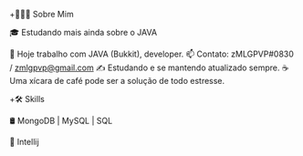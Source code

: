 +👨🏻‍💻 Sobre Mim

🎓   Estudando mais ainda sobre o JAVA

💼   Hoje trabalho com JAVA (Bukkit), developer.
📫 Contato: zMLGPVP#0830  / zmlgpvp@gmail.com
✍️   Estudando e se mantendo atualizado sempre.
☕   Uma xícara de café pode ser a solução de todo estresse.

+🛠 Skills

🛢   MongoDB | MySQL | SQL

🔧   Intellij

